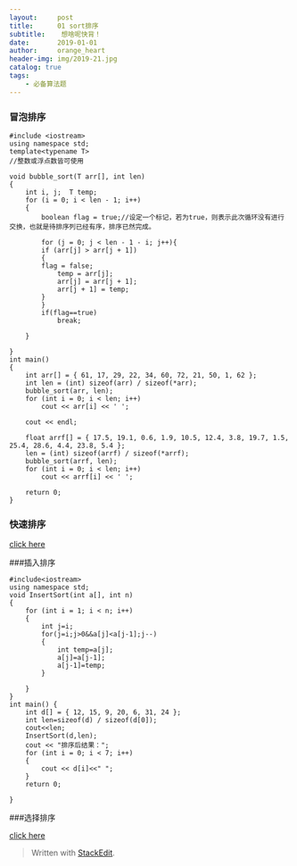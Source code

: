 ```yaml
---
layout:     post
title:      01 sort排序
subtitle:    想啥呢快背！
date:       2019-01-01
author:     orange_heart
header-img: img/2019-21.jpg
catalog: true
tags:
    - 必备算法题
---
```


### 冒泡排序


```objc
#include <iostream>
using namespace std;
template<typename T>  
//整数或浮点数皆可使用

void bubble_sort(T arr[], int len)
{
    int i, j;  T temp;
    for (i = 0; i < len - 1; i++)
    {
	    boolean flag = true;//设定一个标记，若为true，则表示此次循环没有进行交换，也就是待排序列已经有序，排序已然完成。
	    
        for (j = 0; j < len - 1 - i; j++){
        if (arr[j] > arr[j + 1])
        {
        flag = false;
            temp = arr[j];
            arr[j] = arr[j + 1];
            arr[j + 1] = temp;
        }
        }
        if(flag==true)
	        break;

	}

}
int main()
{
    int arr[] = { 61, 17, 29, 22, 34, 60, 72, 21, 50, 1, 62 };
    int len = (int) sizeof(arr) / sizeof(*arr);
    bubble_sort(arr, len);
    for (int i = 0; i < len; i++)
        cout << arr[i] << ' ';
 
    cout << endl;
 
    float arrf[] = { 17.5, 19.1, 0.6, 1.9, 10.5, 12.4, 3.8, 19.7, 1.5, 25.4, 28.6, 4.4, 23.8, 5.4 };
    len = (int) sizeof(arrf) / sizeof(*arrf);
    bubble_sort(arrf, len);
    for (int i = 0; i < len; i++)
        cout << arrf[i] << ' ';
 
    return 0;
}
```

### 快速排序

[click here](https://aydove.github.io/2019/03/27/09-1-%E9%80%92%E5%BD%92%E5%BF%AB%E6%8E%92/)

###插入排序
```objc
#include<iostream>
using namespace std;
void InsertSort(int a[], int n)
{
    for (int i = 1; i < n; i++)
    {
    	int j=i;
    	for(j=i;j>0&&a[j]<a[j-1];j--)
    	{
    		int temp=a[j];
    		a[j]=a[j-1];
    		a[j-1]=temp;
    	}

    }
}
int main() {
    int d[] = { 12, 15, 9, 20, 6, 31, 24 };
    int len=sizeof(d) / sizeof(d[0]);
    cout<<len;
    InsertSort(d,len);
    cout << "排序后结果：";
    for (int i = 0; i < 7; i++)
    {
        cout << d[i]<<" ";
    }
    return 0;

}

```

###选择排序

[click here](https://www.cnblogs.com/chengxiao/p/6103002.html)


> Written with [StackEdit](https://stackedit.io/).


<!--stackedit_data:
eyJoaXN0b3J5IjpbMzM5NzkwNDM2XX0=
-->
